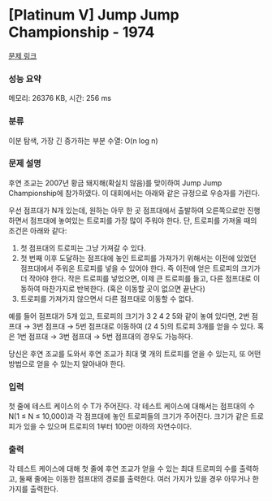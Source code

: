 # [Platinum V] Jump Jump Championship - 1974 

[문제 링크](https://www.acmicpc.net/problem/1974) 

### 성능 요약

메모리: 26376 KB, 시간: 256 ms

### 분류

이분 탐색, 가장 긴 증가하는 부분 수열: O(n log n)

### 문제 설명

<p>후연 조교는 2007년 황금 돼지해(확실치 않음)를 맞이하여 Jump Jump Championship에 참가하였다. 이 대회에서는 아래와 같은 규정으로 우승자를 가린다.</p>

<p>우선 점프대가 N개 있는데, 원하는 아무 한 곳 점프대에서 출발하여 오른쪽으로만 진행하면서 점프대에 놓여있는 트로피를 가장 많이 주워야 한다. 단, 트로피를 가져올 때의 조건은 아래와 같다:</p>

<ol>
	<li>첫 점프대의 트로피는 그냥 가져갈 수 있다.</li>
	<li>첫 번째 이후 도달하는 점프대에 놓인 트로피를 가져가기 위해서는 이전에 있었던 점프대에서 주워온 트로피를 넣을 수 있어야 한다. 즉 이전에 얻은 트로피의 크기가 더 작아야 한다. 작은 트로피를 넣었으면, 이제 큰 트로피를 들고, 다른 점프대로 이동하여 마찬가지로 반복한다. (혹은 이동할 곳이 없으면 끝난다)</li>
	<li>트로피를 가져가지 않으면서 다른 점프대로 이동할 수 없다.</li>
</ol>

<p>예를 들어 점프대가 5개 있고, 트로피의 크기가 3 2 4 2 5와 같이 놓여 있다면, 2번 점프대 → 3번 점프대 → 5번 점프대로 이동하여 (2 4 5)의 트로피 3개를 얻을 수 있다. 혹은 1번 점프대 → 3번 점프대 → 5번 점프대의 경우도 가능하다.</p>

<p>당신은 후연 조교를 도와서 후연 조교가 최대 몇 개의 트로피를 얻을 수 있는지, 또 어떤 방법으로 얻을 수 있는지 알아내야 한다.</p>

### 입력 

 <p>첫 줄에 테스트 케이스의 수 T가 주어진다. 각 테스트 케이스에 대해서는 점프대의 수 N(1 ≤ N ≤ 10,000)과 각 점프대에 놓인 트로피들의 크기가 주어진다. 크기가 같은 트로피가 있을 수 있으며 트로피의 1부터 100만 이하의 자연수이다.</p>

### 출력 

 <p>각 테스트 케이스에 대해 첫 줄에 후연 조교가 얻을 수 있는 최대 트로피의 수를 출력하고, 둘째 줄에는 이동한 점프대의 경로를 출력한다. 여러 가지가 있을 경우 아무거나 한 가지를 출력한다.</p>

